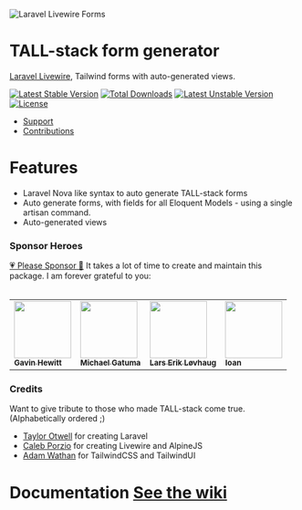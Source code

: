 ![Laravel Livewire Forms](https://i.imgur.com/YB0gEJ8.gif)

# TALL-stack form generator

[Laravel Livewire](https://laravel-livewire.com), Tailwind forms with auto-generated views.

[![Latest Stable Version](https://poser.pugx.org/tanthammar/tall-forms/v)](//packagist.org/packages/tanthammar/tall-forms) 
[![Total Downloads](https://poser.pugx.org/tanthammar/tall-forms/downloads)](//packagist.org/packages/tanthammar/tall-forms) 
[![Latest Unstable Version](https://poser.pugx.org/tanthammar/tall-forms/v/unstable)](//packagist.org/packages/tanthammar/tall-forms) 
[![License](https://poser.pugx.org/tanthammar/tall-forms/license)](//packagist.org/packages/tanthammar/tall-forms)

- [Support](https://github.com/tanthammar/tall-forms/issues)
- [Contributions](https://github.com/tanthammar/tall-forms/pulls)

# Features
* Laravel Nova like syntax to auto generate TALL-stack forms
* Auto generate forms, with fields for all Eloquent Models - using a single artisan command.
* Auto-generated views

### Sponsor Heroes
[💗 Please Sponsor 🔗](https://github.com/sponsors/tanthammar) It takes a lot of time to create and maintain this package. I am forever grateful to you:
<br><br>
<table>
<tbody>
<tr>
<td><a href="https://github.com/gavinhewitt"><img src="https://avatars2.githubusercontent.com/u/1969103?s=400&v=4" width="100px;" alt=""/><br /><sub><b>Gavin Hewitt</b></sub></a></td>
<td><a href="https://github.com/MichaelGatuma"><img src="https://avatars0.githubusercontent.com/u/50529359?s=460&u=53cff27075ea04ec3032fe03976f05ac86f0e3b7&v=4" width="100px;" alt=""/><br /><sub><b>Michael Gatuma</b></sub></a></td>
<td><a href="https://github.com/lalov"><img src="https://avatars3.githubusercontent.com/u/3465648?s=460&u=60998db0098beca7b3ceef52ac5055f72eebe69e&v=4" width="100px;" alt=""/><br /><sub><b>Lars Erik Løvhaug</b></sub></a></td>
<td><a href="https://github.com/ioanschmitt"><img src="https://avatars3.githubusercontent.com/u/69044609?s=460&v=4" width="100px;" alt=""/><br /><sub><b>Ioan</b></sub></a></td>
</tr>
</tbody>
</table>


### Credits
Want to give tribute to those who made TALL-stack come true. (Alphabetically ordered ;)
- [Taylor Otwell](https://github.com/sponsors/taylorotwell) for creating Laravel
- [Caleb Porzio](https://github.com/sponsors/calebporzio) for creating Livewire and AlpineJS
- [Adam Wathan](https://tailwindui.com/) for TailwindCSS and TailwindUI

# Documentation [See the wiki](https://github.com/tanthammar/tall-forms/wiki)
